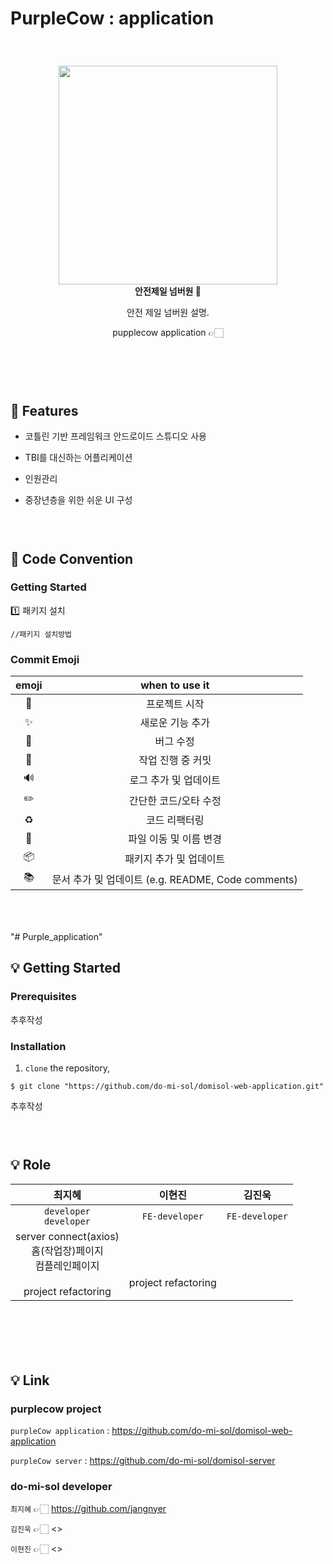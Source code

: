 # PurpleCow :  application 

### <br/>

<div align="center">
  <img src="./src/assets/images/Logo3.png" width="350"/></br>
  <strong> 안전제일 넘버원 🎈 </strong>
  <p></p>
  <p>안전 제일 넘버원 설명.</p>
  <p>pupplecow application 👉🏻 </p></br>
</div>

### <br/>

## 🎈 Features

- 코틀린 기반 프레임워크 안드로이드 스튜디오 사용

- TBI를 대신하는 어플리케이션 

- 인원관리

- 중장년층을 위한 쉬운 UI 구성

### <br/>

###

## 🎈 Code Convention

### Getting Started

1️⃣ 패키지 설치

```
//패키지 설치방법
```



### Commit Emoji

|     emoji      |                   when to use it                   |
| :------------: | :------------------------------------------------: |
|     :tada:     |                   프로젝트 시작                    |
|   :sparkles:   |                  새로운 기능 추가                  |
|     :bug:      |                     버그 수정                      |
| :construction: |                 작업 진행 중 커밋                  |
|  :loud_sound:  |               로그 추가 및 업데이트                |
|   :pencil2:    |               간단한 코드/오타 수정                |
|   :recycle:    |                   코드 리팩터링                    |
|    :truck:     |               파일 이동 및 이름 변경               |
|   :package:    |              패키지 추가 및 업데이트               |
|    :books:     | 문서 추가 및 업데이트 (e.g. README, Code comments) |

### <br/>

###
"# Purple_application" 



## 💡 Getting Started

### Prerequisites

추후작성

### Installation
1. `clone` the repository,
```
$ git clone "https://github.com/do-mi-sol/domisol-web-application.git"
```

추후작성

### <br/>
###

## 💡 Role
최지혜|이현진|김진욱| 
:-------:|:-------:|:-------:|
`developer`<br/>`developer`|`FE-developer`<br/>|`FE-developer`<br/>|
server connect(axios)<br/>홈(작업장)페이지<br/>컴플레인페이지<br/><br/>project refactoring<br/>|<br/><br/><br/>project refactoring<br/>|

### <br/>
###


### <br/>
###

## 💡 Link
### purplecow project

`purpleCow application` :  <https://github.com/do-mi-sol/domisol-web-application>

`purpleCow server` : <https://github.com/do-mi-sol/domisol-server>

### do-mi-sol developer

`최지혜` 👉🏻 <https://github.com/jangnyer>

`김진욱` 👉🏻 <>

`이현진` 👉🏻 <>


